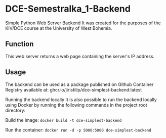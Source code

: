 # DCE-Semestralka_1-Backend
Simple Python Web Server Backend
It was created for the purposes of the KIV/DCE course at the University of West Bohemia. 

## Function
This web server returns a web page containing the server's IP address.

## Usage
The backend can be used as a package published on Github Container Registry available at:
ghcr.io/jiristilip/dce-simplest-backend:latest

Running the backend locally
It is also possible to run the backend locally using Docker by running the following commands in the project root directory:

Build the image: `docker build -t dce-simplest-backend`

Run the container: `docker run -d -p 5000:5000 dce-simplest-backend`
